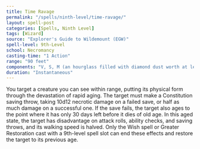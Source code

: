 ```yaml
---
title: Time Ravage
permalink: "/spells/ninth-level/time-ravage/"
layout: spell-post
categories: [Spells, Ninth Level]
tags: [Wizard]
source: "Explorer's Guide to Wildemount (EGW)"
spell-level: 9th-Level
school: Necromancy
casting-time: "1 Action"
range: "90 feet"
components: "V, S, M (an hourglass filled with diamond dust worth at least 5,000 gp, which the spell consumes)"
duration: "Instantaneous"
---
```


You target a creature you can see within range, putting its physical form through the devastation of rapid aging. The target must make a Constitution saving throw, taking 10d12 necrotic damage on a failed save, or half as much damage on a successful one. If the save fails, the target also ages to the point where it has only 30 days left before it dies of old age. In this aged state, the target has disadvantage on attack rolls, ability checks, and saving throws, and its walking speed is halved. Only the Wish spell or Greater Restoration cast with a 9th-level spell slot can end these effects and restore the target to its previous age.
